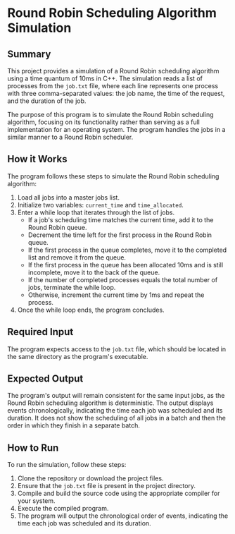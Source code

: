 # Round Robin Scheduling Algorithm Simulation

## Summary

This project provides a simulation of a Round Robin scheduling algorithm using a time quantum of 10ms in C++. The simulation reads a list of processes from the `job.txt` file, where each line represents one process with three comma-separated values: the job name, the time of the request, and the duration of the job.

The purpose of this program is to simulate the Round Robin scheduling algorithm, focusing on its functionality rather than serving as a full implementation for an operating system. The program handles the jobs in a similar manner to a Round Robin scheduler.

## How it Works

The program follows these steps to simulate the Round Robin scheduling algorithm:

1. Load all jobs into a master jobs list.
2. Initialize two variables: `current_time` and `time_allocated`.
3. Enter a while loop that iterates through the list of jobs.
   - If a job's scheduling time matches the current time, add it to the Round Robin queue.
   - Decrement the time left for the first process in the Round Robin queue.
   - If the first process in the queue completes, move it to the completed list and remove it from the queue.
   - If the first process in the queue has been allocated 10ms and is still incomplete, move it to the back of the queue.
   - If the number of completed processes equals the total number of jobs, terminate the while loop.
   - Otherwise, increment the current time by 1ms and repeat the process.
4. Once the while loop ends, the program concludes.

## Required Input

The program expects access to the `job.txt` file, which should be located in the same directory as the program's executable.

## Expected Output

The program's output will remain consistent for the same input jobs, as the Round Robin scheduling algorithm is deterministic. The output displays events chronologically, indicating the time each job was scheduled and its duration. It does not show the scheduling of all jobs in a batch and then the order in which they finish in a separate batch.

## How to Run

To run the simulation, follow these steps:

1. Clone the repository or download the project files.
2. Ensure that the `job.txt` file is present in the project directory.
3. Compile and build the source code using the appropriate compiler for your system.
4. Execute the compiled program.
5. The program will output the chronological order of events, indicating the time each job was scheduled and its duration.
